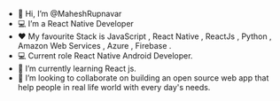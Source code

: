 - 👋 Hi, I’m @MaheshRupnavar
- 💻 I’m a React Native Developer
- ❤ My favourite Stack is JavaScript , React Native , ReactJs , Python , Amazon Web Services , Azure , Firebase .
- 💻 Current role React Native Android Developer.
- 🌱 I’m currently learning React js.
- 💞️ I’m looking to collaborate on building an open source web app that help people in real life world with every day's needs.



